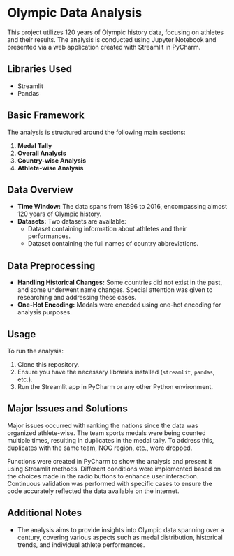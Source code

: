 <h1>Olympic Data Analysis</h1>

<p>This project utilizes 120 years of Olympic history data, focusing on athletes and their results. The analysis is conducted using Jupyter Notebook and presented via a web application created with Streamlit in PyCharm.</p>

<h2>Libraries Used</h2>
<ul>
  <li>Streamlit</li>
  <li>Pandas</li>
</ul>

<h2>Basic Framework</h2>
<p>The analysis is structured around the following main sections:</p>
<ol>
  <li><strong>Medal Tally</strong></li>
  <li><strong>Overall Analysis</strong></li>
  <li><strong>Country-wise Analysis</strong></li>
  <li><strong>Athlete-wise Analysis</strong></li>
</ol>

<h2>Data Overview</h2>
<ul>
  <li><strong>Time Window:</strong> The data spans from 1896 to 2016, encompassing almost 120 years of Olympic history.</li>
  <li><strong>Datasets:</strong> Two datasets are available:
    <ul>
      <li>Dataset containing information about athletes and their performances.</li>
      <li>Dataset containing the full names of country abbreviations.</li>
    </ul>
  </li>
</ul>

<h2>Data Preprocessing</h2>
<ul>
  <li><strong>Handling Historical Changes:</strong> Some countries did not exist in the past, and some underwent name changes. Special attention was given to researching and addressing these cases.</li>
  <li><strong>One-Hot Encoding:</strong> Medals were encoded using one-hot encoding for analysis purposes.</li>
</ul>

<h2>Usage</h2>
<p>To run the analysis:</p>
<ol>
  <li>Clone this repository.</li>
  <li>Ensure you have the necessary libraries installed (<code>streamlit</code>, <code>pandas</code>, etc.).</li>
  <li>Run the Streamlit app in PyCharm or any other Python environment.</li>
</ol>

<h2>Major Issues and Solutions</h2>
<p>Major issues occurred with ranking the nations since the data was organized athlete-wise. The team sports medals were being counted multiple times, resulting in duplicates in the medal tally. To address this, duplicates with the same team, NOC region, etc., were dropped.</p>
<p>Functions were created in PyCharm to show the analysis and present it using Streamlit methods. Different conditions were implemented based on the choices made in the radio buttons to enhance user interaction. Continuous validation was performed with specific cases to ensure the code accurately reflected the data available on the internet.</p>

<h2>Additional Notes</h2>
<ul>
  <li>The analysis aims to provide insights into Olympic data spanning over a century, covering various aspects such as medal distribution, historical trends, and individual athlete performances.</li>
</ul>
